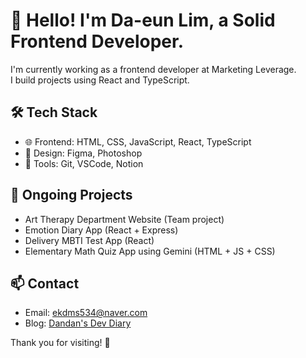# 👋 Hello! I'm Da-eun Lim, a Solid Frontend Developer.

I'm currently working as a frontend developer at Marketing Leverage.  
I build projects using React and TypeScript.

## 🛠 Tech Stack
- 🌐 Frontend: HTML, CSS, JavaScript, React, TypeScript
- 🎨 Design: Figma, Photoshop
- 🐣 Tools: Git, VSCode, Notion

## 📌 Ongoing Projects
- Art Therapy Department Website (Team project)
- Emotion Diary App (React + Express)
- Delivery MBTI Test App (React)
- Elementary Math Quiz App using Gemini (HTML + JS + CSS)

## 📫 Contact
- Email: ekdms534@naver.com  
- Blog: [Dandan's Dev Diary]([https://velog.io/@dev_dan/posts])

Thank you for visiting! 🙌

